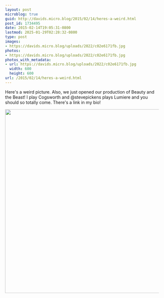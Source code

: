 ```yaml
---
layout: post
microblog: true
guid: http://davids.micro.blog/2015/02/14/heres-a-weird.html
post_id: 1734495
date: 2015-02-14T19:05:31-0800
lastmod: 2025-01-29T02:28:32-0800
type: post
images:
- https://davids.micro.blog/uploads/2022/c02e6171fb.jpg
photos:
- https://davids.micro.blog/uploads/2022/c02e6171fb.jpg
photos_with_metadata:
- url: https://davids.micro.blog/uploads/2022/c02e6171fb.jpg
  width: 600
  height: 600
url: /2015/02/14/heres-a-weird.html
---
```

Here's a weird picture. Also, we just opened our production of Beauty and the Beast! I play Cogsworth and @stevepickens plays Lumiere and you should so totally come. There's a link in my bio!

<img src="/uploads/2022/c02e6171fb.jpg" width="600" height="600" alt="">
